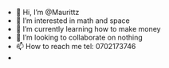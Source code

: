 - 👋 Hi, I’m @Maurittz
- 👀 I’m interested in math and space
- 🌱 I’m currently learning how to make money
- 💞️ I’m looking to collaborate on nothing
- 📫 How to reach me tel: 0702173746 
- 
